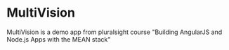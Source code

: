 # MultiVision
MultiVision is a demo app from pluralsight course "Building AngularJS and Node.js Apps with the MEAN stack"
